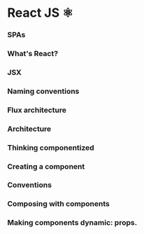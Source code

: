 # React JS ⚛

### SPAs



### What's React?



### JSX



### Naming conventions



### Flux architecture



### Architecture



### Thinking componentized 



### Creating a component



### Conventions



### Composing with components



### Making components dynamic: props.